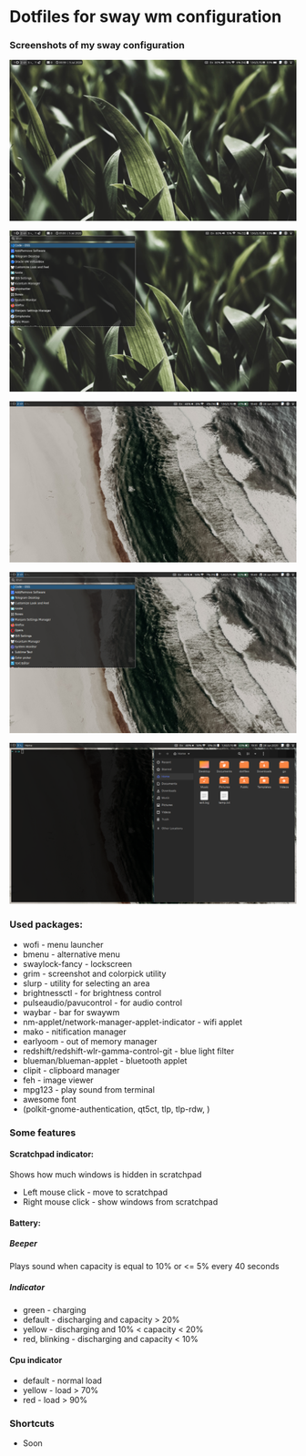 # Dotfiles for sway wm configuration

### Screenshots of my sway configuration
![Screenshot 4](./screenshots/screenshot-4.png "Screenshot 4")

![Screenshot 5](./screenshots/screenshot-5.png "Screenshot 5")

![Screenshot 1](./screenshots/screenshot-1.png "Screenshot 1")

![Screenshot 2](./screenshots/screenshot-2.png "Screenshot 2")

![Screenshot 3](./screenshots/screenshot-3.png "Screenshot 3")

### Used packages:
* wofi - menu launcher
* bmenu - alternative menu
* swaylock-fancy - lockscreen
* grim - screenshot and colorpick utility
* slurp - utility for selecting an area
* brightnessctl - for brightness control
* pulseaudio/pavucontrol - for audio control
* waybar - bar for swaywm
* nm-applet/network-manager-applet-indicator - wifi applet
* mako - nitification manager
* earlyoom - out of memory manager
* redshift/redshift-wlr-gamma-control-git - blue light filter
* blueman/blueman-applet - bluetooth applet
* clipit - clipboard manager
* feh - image viewer
* mpg123 - play sound from terminal
* awesome font
* (polkit-gnome-authentication, qt5ct, tlp, tlp-rdw, )

### Some features

#### Scratchpad indicator:
Shows how much windows is hidden in scratchpad
* Left mouse click - move to scratchpad
* Right mouse click - show windows from scratchpad

#### Battery:

##### Beeper
Plays sound when capacity is equal to 10% or <= 5% every 40 seconds

##### Indicator
* green - charging
* default - discharging and capacity > 20%
* yellow - discharging and 10% < capacity < 20%
* red, blinking - discharging and capacity < 10%

#### Cpu indicator
* default - normal load
* yellow - load > 70%
* red - load > 90%

### Shortcuts
* Soon
